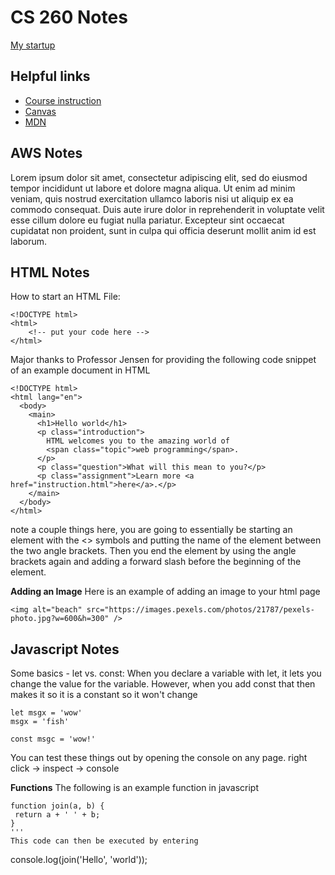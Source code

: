 # CS 260 Notes

[My startup](https://simon.cs260.click)

## Helpful links

- [Course instruction](https://github.com/webprogramming260)
- [Canvas](https://byu.instructure.com)
- [MDN](https://developer.mozilla.org)

## AWS Notes

Lorem ipsum dolor sit amet, consectetur adipiscing elit, sed do eiusmod tempor incididunt ut labore et dolore magna aliqua. Ut enim ad minim veniam, quis nostrud exercitation ullamco laboris nisi ut aliquip ex ea commodo consequat. Duis aute irure dolor in reprehenderit in voluptate velit esse cillum dolore eu fugiat nulla pariatur. Excepteur sint occaecat cupidatat non proident, sunt in culpa qui officia deserunt mollit anim id est laborum.

## HTML Notes

How to start an HTML File:
```
<!DOCTYPE html>
<html>
    <!-- put your code here -->
</html>

```

Major thanks to Professor Jensen for providing the following code snippet of an example document in HTML

```
<!DOCTYPE html>
<html lang="en">
  <body>
    <main>
      <h1>Hello world</h1>
      <p class="introduction">
        HTML welcomes you to the amazing world of
        <span class="topic">web programming</span>.
      </p>
      <p class="question">What will this mean to you?</p>
      <p class="assignment">Learn more <a href="instruction.html">here</a>.</p>
    </main>
  </body>
</html>
```

note a couple things here, you are going to essentially be starting an element with the <> symbols and putting the name of the element between the two angle brackets. Then you end the element by using the angle brackets again and adding a forward slash before the beginning of the element.

**Adding an Image**
Here is an example of adding an image to your html page

```
<img alt="beach" src="https://images.pexels.com/photos/21787/pexels-photo.jpg?w=600&h=300" />
```

## Javascript Notes
Some basics - let vs. const:
When you declare a variable with let, it lets you change the value for the variable. However, when you add const that then makes it so it is a constant so it won't change

```
let msgx = 'wow'
msgx = 'fish'

const msgc = 'wow!'
```
You can test these things out by opening the console on any page.
right click -> inspect -> console

**Functions**
The following is an example function in javascript
```
function join(a, b) {
 return a + ' ' + b;
}
'''
This code can then be executed by entering 
```
console.log(join('Hello', 'world'));
```
